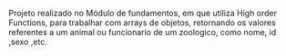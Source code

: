 Projeto realizado no Módulo de fundamentos, em que utiliza High order Functions, para trabalhar com arrays de objetos, retornando os valores referentes a um animal ou funcionario de um zoologico, como nome, id ,sexo ,etc.

